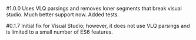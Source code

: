 #1.0.0
Uses VLQ parsings and removes loner segments that break visual studio. Much better support now. Added tests.

#0.1.7
Initial fix for Visual Studio; however, it does not use VLQ parsings and is limited to a small number of ES6 features.
